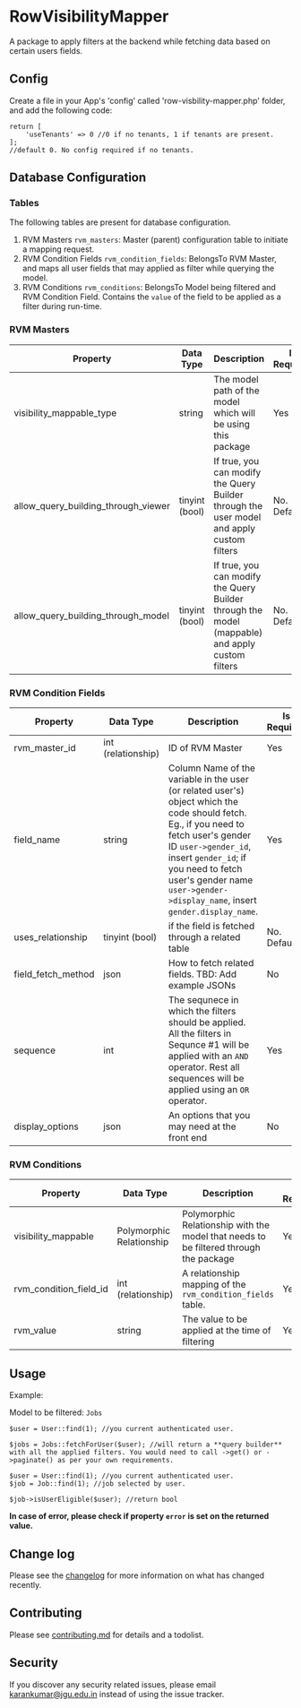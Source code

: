 # RowVisibilityMapper

A package to apply filters at the backend while fetching data based on certain users fields.

## Config

Create a file in your App's 'config' called 'row-visbility-mapper.php' folder, and add the following code:

```
return [    
    'useTenants' => 0 //0 if no tenants, 1 if tenants are present.
];
//default 0. No config required if no tenants.
```

## Database Configuration

### Tables

The following tables are present for database configuration.
1. RVM Masters `rvm_masters`: Master (parent) configuration table to initiate a mapping request.
2. RVM Condition Fields `rvm_condition_fields`: BelongsTo RVM Master, and maps all user fields that may applied as filter while querying the model.
3. RVM Conditions `rvm_conditions`: BelongsTo Model being filtered and RVM Condition Field. Contains the `value` of the field to be applied as a filter during run-time.

### RVM Masters

| Property | Data Type | Description | Is Required |
|---|---|---|---|
| visibility_mappable_type | string | The model path of the model which will be using this package | Yes |
| allow_query_building_through_viewer | tinyint (bool) | If true, you can modify the Query Builder through the user model and apply custom filters | No. Default:0 |
| allow_query_building_through_model | tinyint (bool) | If true, you can modify the Query Builder through the  model (mappable) and apply custom filters | No. Default:0 |

### RVM Condition Fields

| Property | Data Type | Description | Is Required |
|---|---|---|---|
|rvm_master_id | int (relationship) | ID of RVM Master | Yes |
| field_name | string | Column Name of the variable in the user (or related user's) object which the code should fetch. Eg., if you need to fetch user's gender ID `user->gender_id`, insert `gender_id`; if you need to fetch user's gender name `user->gender->display_name`, insert `gender.display_name`. | Yes |
| uses_relationship | tinyint (bool) | if the field is fetched through a related table | No. Default 0 |
| field_fetch_method | json | How to fetch related fields. TBD: Add example JSONs | No |
| sequence | int | The sequnece in which the filters should be applied. All the filters in Sequnce #1 will be applied with an `AND` operator. Rest all sequences will be applied using an `OR` operator. | Yes |
| display_options | json | An options that you may need at the front end | No |

### RVM Conditions

| Property | Data Type | Description | Is Required |
|---|---|---|---|
| visibility_mappable | Polymorphic Relationship | Polymorphic Relationship with the model that needs to be filtered through the package | Yes |
| rvm_condition_field_id | int (relationship) | A relationship mapping of the `rvm_condition_fields` table. | Yes |
| rvm_value | string | The value to be applied at the time of filtering | Yes |

## Usage

Example:

Model to be filtered: `Jobs`

```
$user = User::find(1); //you current authenticated user.

$jobs = Jobs::fetchForUser($user); //will return a **query builder** with all the applied filters. You would need to call ->get() or ->paginate() as per your own requirements.
```

```
$user = User::find(1); //you current authenticated user.
$job = Job::find(1); //job selected by user.

$job->isUserEligible($user); //return bool
```

**In case of error, please check if property `error` is set on the returned value.**

## Change log

Please see the [changelog](changelog.md) for more information on what has changed recently.

## Contributing

Please see [contributing.md](contributing.md) for details and a todolist.

## Security

If you discover any security related issues, please email karankumar@jgu.edu.in instead of using the issue tracker.